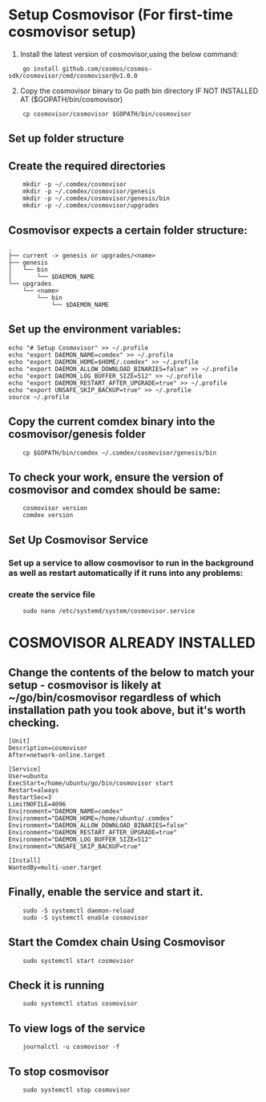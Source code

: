 # Setup Cosmovisor (For first-time cosmovisor setup)

1. Install the latest version of cosmovisor,using the below command:

```shell
    go install github.com/cosmos/cosmos-sdk/cosmovisor/cmd/cosmovisor@v1.0.0
```

2. Copy the cosmovisor binary to Go path bin directory IF NOT INSTALLED AT ($GOPATH/bin/cosmovisor)

```shell
    cp cosmovisor/cosmovisor $GOPATH/bin/cosmovisor
```

## Set up folder structure

## Create the required directories

```shell
    mkdir -p ~/.comdex/cosmovisor
    mkdir -p ~/.comdex/cosmovisor/genesis
    mkdir -p ~/.comdex/cosmovisor/genesis/bin
    mkdir -p ~/.comdex/cosmovisor/upgrades
```    

## Cosmovisor expects a certain folder structure:

    .
    ├── current -> genesis or upgrades/<name>
    ├── genesis
    │   └── bin
    │       └── $DAEMON_NAME
    └── upgrades
        └── <name>
            └── bin
                └── $DAEMON_NAME


## Set up the environment variables:

```shell
echo "# Setup Cosmovisor" >> ~/.profile
echo "export DAEMON_NAME=comdex" >> ~/.profile
echo "export DAEMON_HOME=$HOME/.comdex" >> ~/.profile
echo "export DAEMON_ALLOW_DOWNLOAD_BINARIES=false" >> ~/.profile
echo "export DAEMON_LOG_BUFFER_SIZE=512" >> ~/.profile
echo "export DAEMON_RESTART_AFTER_UPGRADE=true" >> ~/.profile
echo "export UNSAFE_SKIP_BACKUP=true" >> ~/.profile
source ~/.profile
```    

## Copy the current comdex binary into the cosmovisor/genesis folder

```shell
    cp $GOPATH/bin/comdex ~/.comdex/cosmovisor/genesis/bin
```

## To check your work, ensure the version of cosmovisor and comdex should be same:

```shell
    cosmovisor version
    comdex version
```    

## Set Up Cosmovisor Service

### Set up a service to allow cosmovisor to run in the background as well as restart automatically if it runs into any problems:

### create the service file

```shell
    sudo nano /etc/systemd/system/cosmovisor.service
```    

# COSMOVISOR ALREADY INSTALLED

## Change the contents of the below to match your setup - cosmovisor is likely at ~/go/bin/cosmovisor regardless of which installation path you took above, but it's worth checking.

```shell
[Unit]
Description=cosmovisor
After=network-online.target

[Service]
User=ubuntu
ExecStart=/home/ubuntu/go/bin/cosmovisor start
Restart=always
RestartSec=3
LimitNOFILE=4096
Environment="DAEMON_NAME=comdex"
Environment="DAEMON_HOME=/home/ubuntu/.comdex"
Environment="DAEMON_ALLOW_DOWNLOAD_BINARIES=false"
Environment="DAEMON_RESTART_AFTER_UPGRADE=true"
Environment="DAEMON_LOG_BUFFER_SIZE=512"
Environment="UNSAFE_SKIP_BACKUP=true"

[Install]
WantedBy=multi-user.target
```    

## Finally, enable the service and start it.

```shell
    sudo -S systemctl daemon-reload
    sudo -S systemctl enable cosmovisor
```

## Start the Comdex chain Using Cosmovisor

```shell
    sudo systemctl start cosmovisor
```

## Check it is running 

```shell
    sudo systemctl status cosmovisor
```

## To view logs of the service

```shell
    journalctl -u cosmovisor -f
```

## To stop cosmovisor 

```shell
    sudo systemctl stop cosmovisor
````
